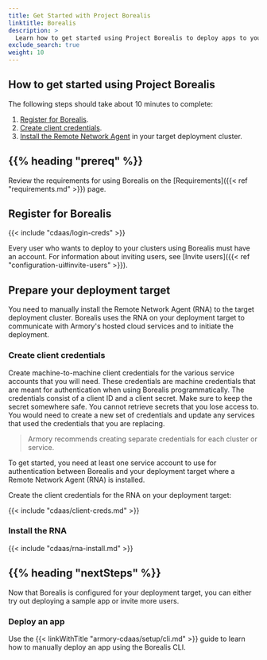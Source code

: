 ```yaml
---
title: Get Started with Project Borealis
linktitle: Borealis
description: >
  Learn how to get started using Project Borealis to deploy apps to your Kubernetes clusters.
exclude_search: true
weight: 10
---
```


## How to get started using Project Borealis

The following steps should take about 10 minutes to complete:

1. [Register for Borealis](#register-for-borealis).
1. [Create client credentials](#create-client-credentials).
1. [Install the Remote Network Agent](#install-the-rna) in your target deployment cluster.

## {{% heading "prereq" %}}

Review the requirements for using Borealis on the [Requirements]({{< ref "requirements.md" >}}) page.

## Register for Borealis

{{< include "cdaas/login-creds" >}}

Every user who wants to deploy to your clusters using Borealis must have an account. For information about inviting users, see [Invite users]({{< ref "configuration-ui#invite-users" >}}).

## Prepare your deployment target

<!--There are two ways to add a deployment target to Borealis. If your deployment target is accessible through the public internet, you can use the **Configuration UI** to [add the target to Borealis](#add-the-cluster-to-borealis) If the cluster is not accessible, -->

You need to manually install the Remote Network Agent (RNA) to the target deployment cluster. Borealis uses the RNA on your deployment target to communicate with Armory's hosted cloud services and to initiate the deployment.

### Create client credentials

<!--Skip this section if your Kubernetes cluster is accessible through the public internet. Go to [Add the cluster to Borealis](#add-the-cluster-to-borealis).-->

Create machine-to-machine client credentials for the various service accounts that you will need. These credentials are machine credentials that are meant for authentication when using Borealis programmatically. The credentials consist of a client ID and a client secret. Make sure to keep the secret somewhere safe. You cannot retrieve secrets that you lose access to. You would need to create a new set of credentials and update any services that used the credentials that you are replacing.

> Armory recommends creating separate credentials for each cluster or service.

To get started, you need at least one service account to use for authentication between Borealis and your deployment target where a Remote Network Agent (RNA) is installed.

Create the client credentials for the RNA on your deployment target:

{{< include "cdaas/client-creds.md" >}}

</details>

### Install the RNA

<!--Skip this section if your Kubernetes cluster is accessible through the public internet. Go to [Add the cluster to Borealis](#add-the-cluster-to-borealis).

<details><summary>Show me how to install the RNA</summary> -->

{{< include "cdaas/rna-install.md" >}}


<!--### Add the cluster to Borealis

If your cluster is accessible through the public internet, start here. If your cluster is not accessible through the public internet, make sure that you have [created the client credentials](#create-client-credentials) and [installed the Remote Network Agent (RNA)](#install-the-rna) on your deployment target.

1. Navigate to the [**Deployment Targets > Kubernetes**](https://console.cloud.armory.io/configuration/accounts/kubernetes) page in the **Configuration UI**.
2. Add a new Kubernetes account and supply the following information:

   - **Account Name**: (Required) This is how the account is labeled in the **Configuration** and **Armory Deployments Status UI**. Use a descriptive name. It is the equivalent of the `agentIdentifier`, so use the same value for clusters that are connected manually by installing an RNA.
   - **Kubeconfig**: (Optional) The kubeconfig used to access the cluster. Provide this if you did not install the RNA manually and want Borealis to use the kubeconfig to access the cluster.
   - **Context**: (Optional) The context used to access the cluster. When no context is configured for an account the current-context in your kubeconfig is assumed. For more information, see [Configure Access to Multiple Clusters](https://kubernetes.io/docs/tasks/access-cluster-api/configure-access-multiple-clusters/).
   - **Remote Network Agent**: (Optional) The RNA that is installed on the cluster. This is required if the cluster is not accessible through the public internet.
3. Save your changes.

-->

## {{%  heading "nextSteps" %}}

Now that Borealis is configured for your deployment target, you can either try out deploying a sample app or invite more users.

### Deploy an app

Use the {{< linkWithTitle "armory-cdaas/setup/cli.md" >}} guide to learn how to manually deploy an app using the Borealis CLI.
